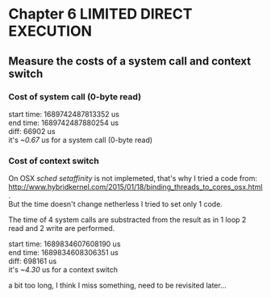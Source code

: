 # Chapter 6 LIMITED DIRECT EXECUTION

## Measure the costs of a system call and context switch

### Cost of system call (0-byte read)

start time: 1689742487813352 us\
end time: 1689742487880254 us\
diff: 66902 us\
it's *~0.67 us* for a system call (0-byte read)

### Cost of context switch

On OSX *sched setaffinity* is not implemeted, that's why I tried a code from: http://www.hybridkernel.com/2015/01/18/binding_threads_to_cores_osx.html. \
But the time doesn't change netherless I tried to set only 1 code.

The time of 4 system calls are substracted from the result as in 1 loop 2 read and 2 write are performed.

start time: 1689834607608190 us \
end time: 1689834608306351 us \
diff: 698161 us \
it's *~4.30* us for a context switch

a bit too long, I think I miss something, need to be revisited later... 
